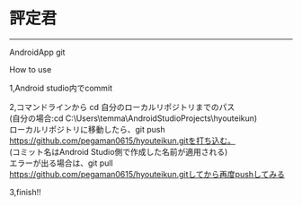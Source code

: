 # 評定君
--------------

AndroidApp git

How to use

1,Android studio内でcommit

2,コマンドラインから
cd 自分のローカルリポジトリまでのパス<br/>
(自分の場合:cd C:\Users\temma\AndroidStudioProjects\hyouteikun) <br/>
ローカルリポジトリに移動したら、git push https://github.com/pegaman0615/hyouteikun.gitを打ち込む。 <br/>
(コミット名はAndroid Studio側で作成した名前が適用される) <br/>
エラーが出る場合は、git pull https://github.com/pegaman0615/hyouteikun.gitしてから再度pushしてみる<br/>

3,finish!!


